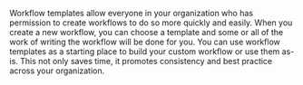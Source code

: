 Workflow templates allow everyone in your organization who has permission to create workflows to do so more quickly and easily. When you create a new workflow, you can choose a template and some or all of the work of writing the workflow will be done for you. You can use workflow templates as a starting place to build your custom workflow or use them as-is. This not only saves time, it promotes consistency and best practice across your organization.